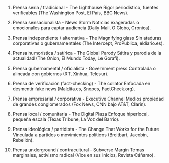 1. Prensa seria / tradicional - The Lighthouse
Rigor periodístico, fuentes verificables (The Washington Post, El País, BBC News).

2. Prensa sensacionalista - News Storm
Noticias exageradas o emocionales para captar audiencia (Daily Mail, O Globo, Crónica).

3. Prensa independiente / alternativa - The Magnifying glass
Sin ataduras corporativas o gubernamentales (The Intercept, ProPublica, eldiario.es).

4. Prensa humorística / satírica - The Global Parody
Sátira y parodia de la actualidad (The Onion, El Mundo Today, Le Gorafi).

5. Prensa gubernamental / oficialista - Government press
Controlada o alineada con gobiernos (RT, Xinhua, Telesur).

6. Prensa de verificación (fact-checking) - The collator
Enfocada en desmentir fake news (Maldita.es, Snopes, FactCheck.org).

7. Prensa empresarial / corporativa - Executive Channel
Medios propiedad de grandes conglomerados (Fox News, CNN bajo AT&T, Clarín).

8. Prensa local / comunitaria - The Digital Plaza
Enfoque hiperlocal, pequeña escala (Texas Tribune, La Voz del Barrio).

9. Prensa ideológica / partidista - The Change That Works for the Future
Vinculada a partidos o movimientos políticos (Breitbart, Jacobin, Rebelión).

10. Prensa underground / contracultural - Subverse Margin
Temas marginales, activismo radical (Vice en sus inicios, Revista Cáñamo).